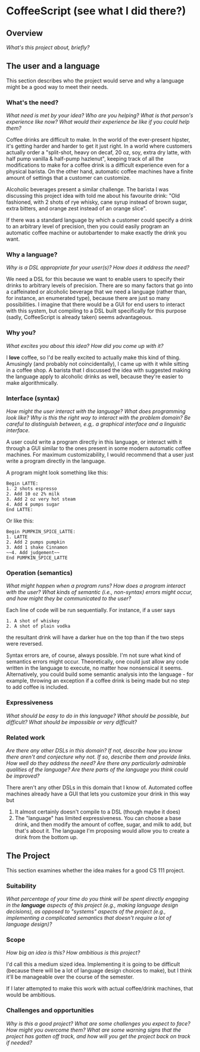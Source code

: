 # CoffeeScript (see what I did there?)

## Overview
_What's this project about, briefly?_


## The user and a language
This section describes who the project would serve and why a language might be a
good way to meet their needs.


### What's the need?
_What need is met by your idea? Who are you helping? What is that person's
experience like now? What would their experience be like if you could help 
them?_

Coffee drinks are difficult to make. In the world of the ever-present hipster, it's getting harder and harder to get it just right. In a world where customers actually order a "split-shot, heavy on decaf, 20 oz, soy, extra dry latte, with half pump vanilla & half-pump hazlenut", keeping track of all the modifications to make for a coffee drink is a difficult experience even for a physical barista. On the other hand, automatic coffee machines have a finite amount of settings that a customer can customize. 

Alcoholic beverages present a similar challenge. The barista I was discussing this project idea with told me about his favourite drink: "Old fashioned, with 2 shots of rye whisky, cane syrup instead of brown sugar, extra bitters, and orange zest instead of an orange slice". 

If there was a standard language by which a customer could specify a drink to an arbitrary level of precision, then you could easily program an automatic coffee machine or autobartender to make exactly the drink you want. 


### Why a language?
_Why is a DSL appropriate for your user(s)? How does it address the need?_

We need a DSL for this because we want to enable users to specify their drinks to arbitrary levels of precision. There are so many factors that go into a caffeinated or alcoholic beverage that we need a language (rather than, for instance, an enumerated type), because there are just so many possibilities. I imagine that there would be a GUI for end users to interact with this system, but compiling to a DSL built specifically for this purpose (sadly, CoffeeScript is already taken) seems advantageous. 

### Why you?
_What excites you about this idea? How did you come up with it?_

I **love** coffee, so I'd be really excited to actually make this kind of thing. Amusingly (and probably not coincidentally), I came up with it while sitting in a coffee shop. A barista that I discussed the idea with suggested making the language apply to alcoholic drinks as well, because they're easier to make algorithmically.

### Interface (syntax)
_How might the user interact with the language? What does programming look 
like? Why is this the right way to interact with the problem domain? Be careful
to distinguish between, e.g,. a graphical interface and a linguistic interface._ 

A user could write a program directly in this language, or interact with it through a GUI similar to the ones present in some modern automatic coffee machines. For maximum customizability, I would recommend that a user just write a program directly in the language.


A program might look something like this:
```
Begin LATTE:
1. 2 shots espresso
2. Add 10 oz 2% milk
3. Add 2 oz very hot steam
4. Add 4 pumps sugar
End LATTE:
```

Or like this:

```
Begin PUMPKIN_SPICE_LATTE:
1. LATTE
2. Add 2 pumps pumpkin
3. Add 1 shake Cinnamon
~~4. Add judgement~~
End PUMPKIN_SPICE_LATTE
```

### Operation (semantics)
_What might happen when a program runs? How does a program interact with the
user? What kinds of semantic (i.e., non-syntax) errors might occur, and how 
might they be communicated to the user?_

Each line of code will be run sequentially. For instance, if a user says
```
1. A shot of whiskey
2. A shot of plain vodka
```
the resultant drink will have a darker hue on the top than if the two steps were reversed. 

Syntax errors are, of course, always possible. I'm not sure what kind of semantics errors might occur. Theoretically, one could just allow any code written in the language to execute, no matter how nonsensical it seems. Alternatively, you could build some semantic analysis into the language - for example, throwing an exception if a coffee drink is being made but no step to add coffee is included.

### Expressiveness
_What should be easy to do in this language? What should be possible, but
difficult? What should be impossible or very difficult?_


### Related work
_Are there any other DSLs in this domain? If not, describe how you know there
aren't and conjecture why not. If so, describe them and provide links. How well 
do they address the need? Are there any particularly admirable qualities of the
language? Are there parts of the language you think could be improved?_

There aren't any other DSLs in this domain that I know of. Automated coffee machines already have a GUI that lets you customize your drink in this way but

1. It almost certainly doesn't compile to a DSL (though maybe it does)
2. The "language" has limited expressiveness. You can choose a base drink, and then modify the amount of coffee, sugar, and milk to add, but that's about it. The language I'm proposing would allow you to create a drink from the bottom up. 

## The Project
This section examines whether the idea makes for a good CS 111 project.

### Suitability
_What percentage of your time do you think will be spent directly engaging in
the **language** aspects of this project (e.g., making language design
decisions), as opposed to "systems" aspects of the project (e.g., implementing a
complicated semantics that doesn't require a lot of language design)?_


### Scope
_How big an idea is this? How ambitious is this project?_

I'd call this a medium sized idea. Implementing it is going to be difficult (because there will be a lot of language design choices to make), but I think it'll be manageable over the course of the semester.

If I later attempted to make this work with actual coffee/drink machines, that would be ambitious.

### Challenges and opportunities
_Why is this a good project? What are some challenges you expect to face? How
might you overcome them? What are some warning signs that the project has gotten
off track, and how will you get the project back on track if needed?_

